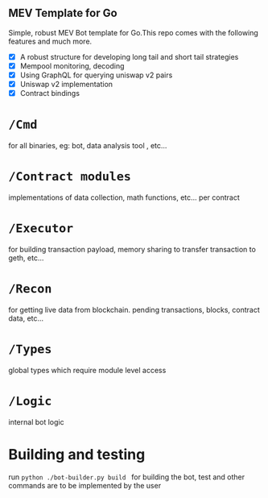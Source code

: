 ## MEV Template for Go
Simple, robust MEV Bot template for Go.This repo comes with the following features and much more.

- [x] A robust structure for developing long tail and short tail strategies
- [x] Mempool monitoring, decoding
- [x] Using GraphQL for querying uniswap v2 pairs
- [x] Uniswap v2 implementation 
- [x] Contract bindings

# `/Cmd`
for all binaries, eg: bot, data analysis tool , etc... 

# `/Contract modules`
implementations of data collection, math functions, etc... per contract

# `/Executor`
for building transaction payload, memory sharing to transfer transaction to geth, etc...

# `/Recon`
for getting live data from blockchain. pending transactions, blocks, contract data, etc...

# `/Types`
global types which require module level access

# `/Logic`
internal bot logic

# Building and testing
run ```python ./bot-builder.py build ``` for building the bot, test and other commands are to be implemented by the user
